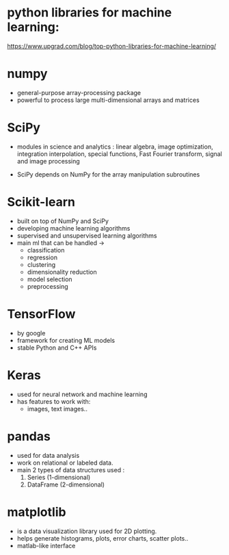 python libraries for machine learning:
===

https://www.upgrad.com/blog/top-python-libraries-for-machine-learning/


# numpy
- general-purpose array-processing package
- powerful to process large multi-dimensional arrays and matrices

# SciPy

- modules in science and analytics :
linear algebra, image optimization, integration interpolation, special functions, Fast Fourier transform, signal and image processing

- SciPy depends on NumPy for the array manipulation subroutines

# Scikit-learn

- built on top of NumPy and SciPy
- developing machine learning algorithms
- supervised and unsupervised learning algorithms
- main ml that can be handled ->
  - classification
  - regression
  - clustering
  - dimensionality reduction
  - model selection
  - preprocessing

# TensorFlow

- by google
- framework for creating ML models
- stable Python and C++ APIs


# Keras

- used for neural network and machine learning
- has features to work with:
  - images, text images..


# pandas

- used for data analysis
- work on relational or labeled data.
- main 2 types of data structures used :
  1. Series (1-dimensional)
  2. DataFrame (2-dimensional)

# matplotlib

- is a data visualization library used for 2D plotting.
- helps generate histograms, plots, error charts, scatter plots..
- matlab-like interface
